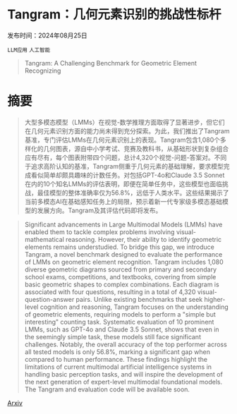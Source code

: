 # Tangram：几何元素识别的挑战性标杆

发布时间：2024年08月25日

`LLM应用` `人工智能`

> Tangram: A Challenging Benchmark for Geometric Element Recognizing

# 摘要

> 大型多模态模型（LMMs）在视觉-数学推理方面取得了显著进步，但它们在几何元素识别方面的能力尚未得到充分探索。为此，我们推出了Tangram基准，专门评估LMMs在几何元素识别上的表现。Tangram包含1,080个多样化的几何图表，源自中小学考试、竞赛及教科书，从基础形状到复杂组合应有尽有，每个图表附带四个问题，总计4,320个视觉-问题-答案对。不同于追求高阶认知的基准，Tangram侧重于几何元素的基础理解，要求模型完成看似简单却颇具趣味的计数任务。对包括GPT-4o和Claude 3.5 Sonnet在内的10个知名LMMs的评估表明，即便在简单任务中，这些模型也面临挑战，最佳模型的整体准确率仅为56.8%，远低于人类水平。这些结果揭示了当前多模态AI在基础感知任务上的局限，预示着新一代专家级多模态基础模型的发展方向。Tangram及其评估代码即将发布。

> Significant advancements in Large Multimodal Models (LMMs) have enabled them to tackle complex problems involving visual-mathematical reasoning. However, their ability to identify geometric elements remains understudied. To bridge this gap, we introduce Tangram, a novel benchmark designed to evaluate the performance of LMMs on geometric element recognition. Tangram includes 1,080 diverse geometric diagrams sourced from primary and secondary school exams, competitions, and textbooks, covering from simple basic geometric shapes to complex combinations. Each diagram is associated with four questions, resulting in a total of 4,320 visual-question-answer pairs. Unlike existing benchmarks that seek higher-level cognition and reasoning, Tangram focuses on the understanding of geometric elements, requiring models to perform a "simple but interesting" counting task. Systematic evaluation of 10 prominent LMMs, such as GPT-4o and Claude 3.5 Sonnet, shows that even in the seemingly simple task, these models still face significant challenges. Notably, the overall accuracy of the top performer across all tested models is only 56.8%, marking a significant gap when compared to human performance. These findings highlight the limitations of current multimodal artificial intelligence systems in handling basic perception tasks, and will inspire the development of the next generation of expert-level multimodal foundational models. The Tangram and evaluation code will be available soon.

[Arxiv](https://arxiv.org/abs/2408.13854)